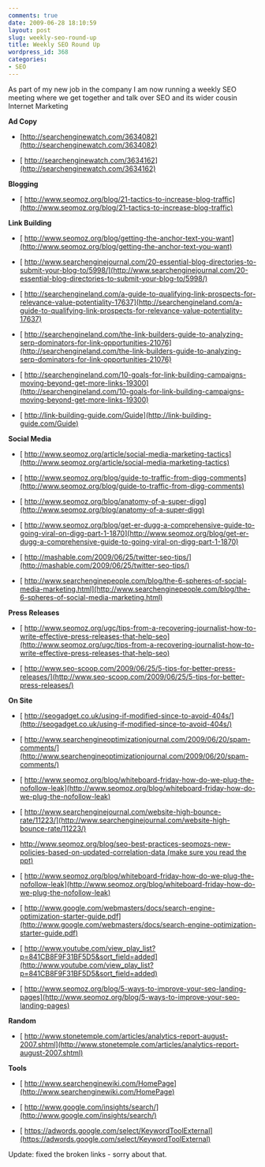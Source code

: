 ```yaml
---
comments: true
date: 2009-06-28 18:10:59
layout: post
slug: weekly-seo-round-up
title: Weekly SEO Round Up
wordpress_id: 368
categories:
- SEO
---
```


As part of my new job in the company I am now running a weekly SEO meeting where we get together and talk over SEO and its wider cousin Internet Marketing

**Ad Copy**



	
  * [http://searchenginewatch.com/3634082](http://searchenginewatch.com/3634082)

	
  * [ http://searchenginewatch.com/3634162](http://searchenginewatch.com/3634162)


**Blogging**



	
  * [ http://www.seomoz.org/blog/21-tactics-to-increase-blog-traffic](http://www.seomoz.org/blog/21-tactics-to-increase-blog-traffic)


**Link Building**



	
  * [ http://www.seomoz.org/blog/getting-the-anchor-text-you-want](http://www.seomoz.org/blog/getting-the-anchor-text-you-want)

	
  * [ http://www.searchenginejournal.com/20-essential-blog-directories-to-submit-your-blog-to/5998/](http://www.searchenginejournal.com/20-essential-blog-directories-to-submit-your-blog-to/5998/)

	
  * [ http://searchengineland.com/a-guide-to-qualifying-link-prospects-for-relevance-value-potentiality-17637](http://searchengineland.com/a-guide-to-qualifying-link-prospects-for-relevance-value-potentiality-17637)

	
  * [ http://searchengineland.com/the-link-builders-guide-to-analyzing-serp-dominators-for-link-opportunities-21076](http://searchengineland.com/the-link-builders-guide-to-analyzing-serp-dominators-for-link-opportunities-21076)

	
  * [ http://searchengineland.com/10-goals-for-link-building-campaigns-moving-beyond-get-more-links-19300](http://searchengineland.com/10-goals-for-link-building-campaigns-moving-beyond-get-more-links-19300)

	
  * [ http://link-building-guide.com/Guide](http://link-building-guide.com/Guide)


**Social Media**



	
  * [ http://www.seomoz.org/article/social-media-marketing-tactics](http://www.seomoz.org/article/social-media-marketing-tactics)

	
  * [ http://www.seomoz.org/blog/guide-to-traffic-from-digg-comments](http://www.seomoz.org/blog/guide-to-traffic-from-digg-comments)

	
  * [ http://www.seomoz.org/blog/anatomy-of-a-super-digg](http://www.seomoz.org/blog/anatomy-of-a-super-digg)

	
  * [ http://www.seomoz.org/blog/get-er-dugg-a-comprehensive-guide-to-going-viral-on-digg-part-1-1870](http://www.seomoz.org/blog/get-er-dugg-a-comprehensive-guide-to-going-viral-on-digg-part-1-1870)

	
  * [ http://mashable.com/2009/06/25/twitter-seo-tips/](http://mashable.com/2009/06/25/twitter-seo-tips/)

	
  * [ http://www.searchenginepeople.com/blog/the-6-spheres-of-social-media-marketing.html](http://www.searchenginepeople.com/blog/the-6-spheres-of-social-media-marketing.html)


**Press Releases**



	
  * [ http://www.seomoz.org/ugc/tips-from-a-recovering-journalist-how-to-write-effective-press-releases-that-help-seo](http://www.seomoz.org/ugc/tips-from-a-recovering-journalist-how-to-write-effective-press-releases-that-help-seo)

	
  * [ http://www.seo-scoop.com/2009/06/25/5-tips-for-better-press-releases/](http://www.seo-scoop.com/2009/06/25/5-tips-for-better-press-releases/)


**On Site**



	
  * [ http://seogadget.co.uk/using-if-modified-since-to-avoid-404s/](http://seogadget.co.uk/using-if-modified-since-to-avoid-404s/)

	
  * [ http://www.searchengineoptimizationjournal.com/2009/06/20/spam-comments/](http://www.searchengineoptimizationjournal.com/2009/06/20/spam-comments/)

	
  * [ http://www.seomoz.org/blog/whiteboard-friday-how-do-we-plug-the-nofollow-leak](http://www.seomoz.org/blog/whiteboard-friday-how-do-we-plug-the-nofollow-leak)

	
  * [ http://www.searchenginejournal.com/website-high-bounce-rate/11223/](http://www.searchenginejournal.com/website-high-bounce-rate/11223/)

	
  * [ http://www.seomoz.org/blog/seo-best-practices-seomozs-new-policies-based-on-updated-correlation-data (make sure you read the ppt)](http://www.seomoz.org/blog/seo-best-practices-seomozs-new-policies-based-on-updated-correlation-data (make sure you read the ppt))

	
  * [ http://www.seomoz.org/blog/whiteboard-friday-how-do-we-plug-the-nofollow-leak](http://www.seomoz.org/blog/whiteboard-friday-how-do-we-plug-the-nofollow-leak)

	
  * [ http://www.google.com/webmasters/docs/search-engine-optimization-starter-guide.pdf](http://www.google.com/webmasters/docs/search-engine-optimization-starter-guide.pdf)

	
  * [ http://www.youtube.com/view_play_list?p=841CB8F9F31BF5D5&sort_field=added](http://www.youtube.com/view_play_list?p=841CB8F9F31BF5D5&sort_field=added)

	
  * [ http://www.seomoz.org/blog/5-ways-to-improve-your-seo-landing-pages](http://www.seomoz.org/blog/5-ways-to-improve-your-seo-landing-pages)


**Random**



	
  * [ http://www.stonetemple.com/articles/analytics-report-august-2007.shtml](http://www.stonetemple.com/articles/analytics-report-august-2007.shtml)


**Tools**



	
  * [ http://www.searchenginewiki.com/HomePage](http://www.searchenginewiki.com/HomePage)

	
  * [ http://www.google.com/insights/search/](http://www.google.com/insights/search/)

	
  * [ https://adwords.google.com/select/KeywordToolExternal](https://adwords.google.com/select/KeywordToolExternal)


Update: fixed the broken links - sorry about that.
